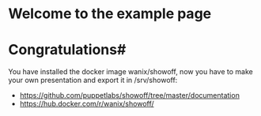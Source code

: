 <!SLIDE title-slide>
# Welcome to the example page #

<!SLIDE>
# Congratulations#
You have installed the docker image wanix/showoff, now you have to make your own presentation and export it in /srv/showoff:

* https://github.com/puppetlabs/showoff/tree/master/documentation
* https://hub.docker.com/r/wanix/showoff/
